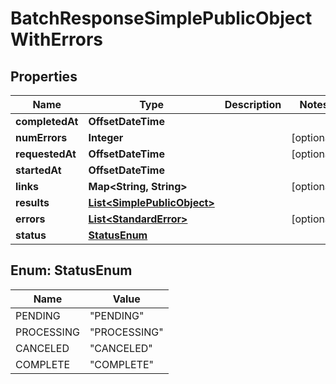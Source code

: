 

# BatchResponseSimplePublicObjectWithErrors


## Properties

| Name | Type | Description | Notes |
|------------ | ------------- | ------------- | -------------|
|**completedAt** | **OffsetDateTime** |  |  |
|**numErrors** | **Integer** |  |  [optional] |
|**requestedAt** | **OffsetDateTime** |  |  [optional] |
|**startedAt** | **OffsetDateTime** |  |  |
|**links** | **Map&lt;String, String&gt;** |  |  [optional] |
|**results** | [**List&lt;SimplePublicObject&gt;**](SimplePublicObject.md) |  |  |
|**errors** | [**List&lt;StandardError&gt;**](StandardError.md) |  |  [optional] |
|**status** | [**StatusEnum**](#StatusEnum) |  |  |



## Enum: StatusEnum

| Name | Value |
|---- | -----|
| PENDING | &quot;PENDING&quot; |
| PROCESSING | &quot;PROCESSING&quot; |
| CANCELED | &quot;CANCELED&quot; |
| COMPLETE | &quot;COMPLETE&quot; |



